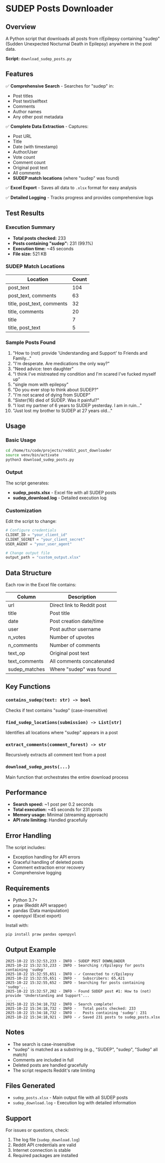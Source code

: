 # SUDEP Posts Downloader

## Overview

A Python script that downloads all posts from r/Epilepsy containing "sudep" (Sudden Unexpected Nocturnal Death in Epilepsy) anywhere in the post data.

**Script:** `download_sudep_posts.py`

## Features

✅ **Comprehensive Search** - Searches for "sudep" in:
- Post titles
- Post text/selftext
- Comments
- Author names
- Any other post metadata

✅ **Complete Data Extraction** - Captures:
- Post URL
- Title
- Date (with timestamp)
- Author/User
- Vote count
- Comment count
- Original post text
- All comments
- **SUDEP match locations** (where "sudep" was found)

✅ **Excel Export** - Saves all data to `.xlsx` format for easy analysis

✅ **Detailed Logging** - Tracks progress and provides comprehensive logs

## Test Results

### Execution Summary
- **Total posts checked:** 233
- **Posts containing "sudep":** 231 (99.1%)
- **Execution time:** ~45 seconds
- **File size:** 521 KB

### SUDEP Match Locations
| Location | Count |
|----------|-------|
| post_text | 104 |
| post_text, comments | 63 |
| title, post_text, comments | 32 |
| title, comments | 20 |
| title | 7 |
| title, post_text | 5 |

### Sample Posts Found
1. "How to (not) provide 'Understanding and Support' to Friends and Family..."
2. "I'm desperate. Are medications the only way?"
3. "Need advice: teen daughter"
4. "I think I've mistreated my condition and I'm scared I've fucked myself up"
5. "single mom with epilepsy"
6. "Do you ever stop to think about SUDEP?"
7. "I'm not scared of dying from SUDEP"
8. "Sister(16) died of SUDEP. Was it painful?"
9. "I lost my partner of 6 years to SUDEP yesterday. I am in ruin..."
10. "Just lost my brother to SUDEP at 27 years old..."

## Usage

### Basic Usage

```bash
cd /home/ts/code/projects/reddit_post_downloader
source venv/bin/activate
python3 download_sudep_posts.py
```

### Output

The script generates:
- **sudep_posts.xlsx** - Excel file with all SUDEP posts
- **sudep_download.log** - Detailed execution log

### Customization

Edit the script to change:

```python
# Configure credentials
CLIENT_ID = "your_client_id"
CLIENT_SECRET = "your_client_secret"
USER_AGENT = "your_user_agent"

# Change output file
output_path = "custom_output.xlsx"
```

## Data Structure

Each row in the Excel file contains:

| Column | Description |
|--------|-------------|
| url | Direct link to Reddit post |
| title | Post title |
| date | Post creation date/time |
| user | Post author username |
| n_votes | Number of upvotes |
| n_comments | Number of comments |
| text_op | Original post text |
| text_comments | All comments concatenated |
| sudep_matches | Where "sudep" was found |

## Key Functions

### `contains_sudep(text: str) -> bool`
Checks if text contains "sudep" (case-insensitive)

### `find_sudep_locations(submission) -> List[str]`
Identifies all locations where "sudep" appears in a post

### `extract_comments(comment_forest) -> str`
Recursively extracts all comment text from a post

### `download_sudep_posts(...)`
Main function that orchestrates the entire download process

## Performance

- **Search speed:** ~1 post per 0.2 seconds
- **Total execution:** ~45 seconds for 231 posts
- **Memory usage:** Minimal (streaming approach)
- **API rate limiting:** Handled gracefully

## Error Handling

The script includes:
- Exception handling for API errors
- Graceful handling of deleted posts
- Comment extraction error recovery
- Comprehensive logging

## Requirements

- Python 3.7+
- praw (Reddit API wrapper)
- pandas (Data manipulation)
- openpyxl (Excel export)

Install with:
```bash
pip install praw pandas openpyxl
```

## Output Example

```
2025-10-22 15:32:53,233 - INFO - SUDEP POST DOWNLOADER
2025-10-22 15:32:53,233 - INFO - Searching r/Epilepsy for posts containing 'sudep'
2025-10-22 15:32:55,651 - INFO - ✓ Connected to r/Epilepsy
2025-10-22 15:32:55,651 - INFO -   Subscribers: 65,421
2025-10-22 15:32:55,652 - INFO - Searching for posts containing 'sudep'...
2025-10-22 15:32:57,202 - INFO - Found SUDEP post #1: How to (not) provide 'Understanding and Support'...
...
2025-10-22 15:34:18,732 - INFO - Search complete!
2025-10-22 15:34:18,732 - INFO -   Total posts checked: 233
2025-10-22 15:34:18,732 - INFO -   Posts containing 'sudep': 231
2025-10-22 15:34:18,921 - INFO - ✓ Saved 231 posts to sudep_posts.xlsx
```

## Notes

- The search is case-insensitive
- "sudep" is matched as a substring (e.g., "SUDEP", "sudep", "Sudep" all match)
- Comments are included in full
- Deleted posts are handled gracefully
- The script respects Reddit's rate limiting

## Files Generated

- `sudep_posts.xlsx` - Main output file with all SUDEP posts
- `sudep_download.log` - Execution log with detailed information

## Support

For issues or questions, check:
1. The log file (`sudep_download.log`)
2. Reddit API credentials are valid
3. Internet connection is stable
4. Required packages are installed

